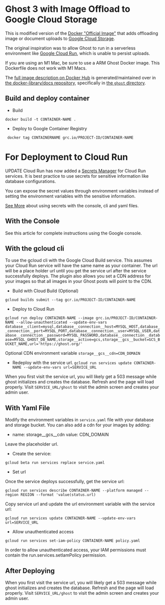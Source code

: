 # Ghost 3 with Image Offload to Google Cloud Storage

This is modified version of the [Docker "Official Image"](https://github.com/docker-library/official-images#what-are-official-images) that adds offloading image or document uploads to [Google Cloud Storage](https://cloud.google.com/storage).

The original inspiration was to allow Ghost to run in a serverless environment like [Google Cloud Run](https://cloud.google.com/run), which is unable to persist uploads. 

If you are using an M1 Mac, be sure to use a ARM Ghost Docker image. This Dockerfile does not work with M1 Macs. 

The [full image description on Docker Hub](https://hub.docker.com/_/ghost/) is generated/maintained over in [the docker-library/docs repository](https://github.com/docker-library/docs), specifically in [the `ghost` directory](https://github.com/docker-library/docs/tree/master/ghost).

## Build and deploy container

* Build 

```docker build -t CONTAINER-NAME .```

* Deploy to Google Container Registry

``` docker tag CONTAINERNAME grc.io/PROJECT-ID/CONTAINER-NAME```

# For Deployment to Cloud Run

UPDATE Cloud Run has now added a [Secrets Manager](https://cloud.google.com/run/docs/configuring/secrets) for Cloud Run services. It is best practice to use secrets for sensitive information like database configurations. 

You can expose the secret values through environment variables instead of setting the environment variables with the sensitive information. 

[See More](https://cloud.google.com/run/docs/configuring/secrets) about using secrets with the console, cli and yaml files. 

## With the Console

See this article for complete instructions using the Google console. 

## With the gcloud cli

To use the gcloud cli with the Google Cloud Build service. This assumes your Cloud Run service will have the same name as your container. The url will be a place holder url until you get the service url after the service successfully deploys. The plugin also allows you set a CDN address for your images so that all images in your Ghost posts will point to the CDN. 

* Build with Cloud Build (Optional)

```gcloud builds submit --tag gcr.io/PROJECT-ID/CONTAINER-NAME```

* Deploy to Cloud Run

```gcloud run deploy CONTAINER-NAME --image grc.io/PROJECT-ID/CONTAINER-NAME --allow-unauthenticated --update-env-vars database__client=mysql,database__connection__host=MYSQL_HOST,database__connection__port=MYSQL_PORT,database__connection__user=MYSQL_USER,database__connection__password=MYSQL_PASSWORD,database__connection__database=MYSQL_GHOST_DB_NAME,storage__active=gcs,storage__gcs__bucket=GCS_BUCKET_NAME,url='https://ghost.org/'```

Optional CDN environment variable ```storage__gcs__cdn=CDN_DOMAIN```

* Redeploy with the service url. 
```gcloud run services update CONTAINER-NAME --update-env-vars url=SERVICE_URL```

When you first visit the service url, you will likely get a 503 message while ghost initializes and creates the database. Refresh and the page will load properly. Visit `SERVICE_URL/ghost` to visit the admin screen and creates your admin user. 

## With Yaml File

Modify the environment variables in `service.yaml` file with your database and storage bucket. You can also add a cdn for your images by adding: 

- name: storage__gcs__cdn
  value: CDN_DOMAIN

Leave the placeholder url. 

* Create the service:

```gcloud beta run services replace service.yaml```

* Set url

Once the service deploys successfully, get the service url:

```gcloud run services describe CONTAINER-NAME --platform managed --region REGION --format 'value(status.url)```

Copy service url and update the url environment variable with the service url: 

```gcloud run services update CONTAINER-NAME --update-env-vars url=SERVICE_URL```

* Allow unauthenticated access

```gcloud run services set-iam-policy CONTAINER-NAME policy.yaml```

In order to allow unauthenticated access, your IAM permissions must contain the run.services.setIamPolicy permission. 

## After Deploying

When you first visit the service url, you will likely get a 503 message while ghost initializes and creates the database. Refresh and the page will load properly. Visit `SERVICE_URL/ghost` to visit the admin screen and creates your admin user. 